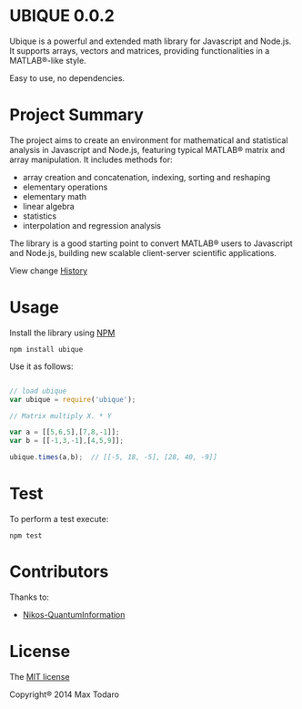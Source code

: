 UBIQUE 0.0.2
============

Ubique is a powerful and extended math library for Javascript and Node.js. It supports arrays, vectors and matrices, providing functionalities in a MATLAB®-like style.

Easy to use, no dependencies.


Project Summary
===============

The project aims to create an environment for mathematical and statistical analysis in Javascript and Node.js, featuring typical MATLAB® matrix and array manipulation. It includes methods for:

- array creation and concatenation, indexing, sorting and reshaping
- elementary operations
- elementary math
- linear algebra
- statistics
- interpolation and regression analysis

The library is a good starting point to convert MATLAB® users to Javascript and Node.js, building new scalable client-server scientific applications.

View change [History](HISTORY.md) 

Usage
=====

Install the library using [NPM](https://www.npmjs.org/package/ubique)

```
npm install ubique
```

Use it as follows:

```js

// load ubique
var ubique = require('ubique');

// Matrix multiply X. * Y

var a = [[5,6,5],[7,8,-1]];
var b = [[-1,3,-1],[4,5,9]];

ubique.times(a,b);  // [[-5, 18, -5], [28, 40, -9]]

```

Test
====

To perform a test execute:

```
npm test
```

Contributors
============

Thanks to:

- [Nikos-QuantumInformation](https://github.com/QuantumInformation)

License
=======

The [MIT license](LICENSE.md)

Copyright® 2014 Max Todaro







